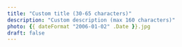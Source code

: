 ```yaml
---
title: "Custom title (30-65 characters)"
description: "Custom description (max 160 characters)"
photo: {{ dateFormat "2006-01-02" .Date }}.jpg
draft: false
---
```


